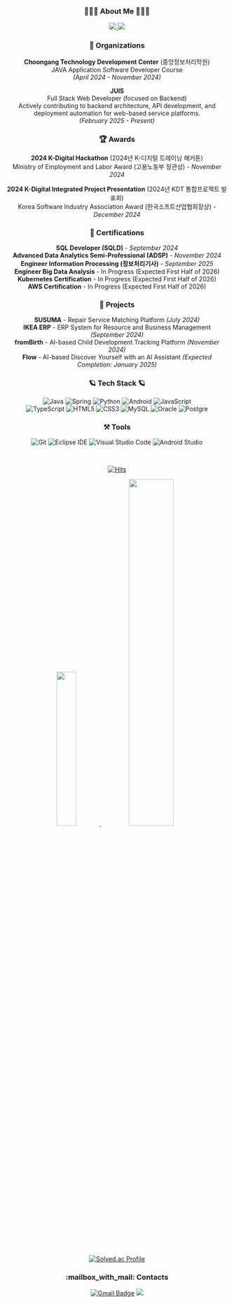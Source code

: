
<div align="center">

<h3 class="heading-element" dir="auto">👨🏻&zwj;💻 About Me 👨🏻&zwj;💻 </h2>

<a href="https://dev.hjwjo.com" rel="nofollow">
    <img src="https://camo.githubusercontent.com/b11ce70eb8c8b31ce3db54d0717248ba05c154f0a9d76e338c85a0f7fdff9937/68747470733a2f2f696d672e736869656c64732e696f2f62616467652f746973746f72792d3030303030303f7374796c653d666f722d7468652d6261646765266c6f676f3d76656c6f67266c6f676f436f6c6f723d7768697465" data-canonical-src="https://img.shields.io/badge/tistory-000000?style=for-the-badge&amp;logo=velog&amp;logoColor=white" style="max-width: 100%;"> </a>
    
<a href="https://hjwjo.notion.site/Jeongwoo-Han-Full-Stack-Developer-15e660107b8a805abf72e83082632278" rel="nofollow">
    <img src="https://img.shields.io/badge/Notion-%23000000.svg?style=for-the-badge&logo=notion&logoColor=white" data-canonical-src="https://img.shields.io/badge/Notion-000000?style=for-the-badge&amp;logo=notion&amp;logoColor=white" style="max-width: 100%;"></a>





<div align="center">

### 🏢 **Organizations**  
**Choongang Technology Development Center** (중앙정보처리학원)  
  JAVA Application Software Developer Course  
  *(April 2024 - November 2024)*

**JUIS**  
  Full Stack Web Developer (focused on Backend)  
  Actively contributing to backend architecture, API development, and deployment automation for web-based service platforms.  
  *(February 2025 - Present)*  


### 🏆 **Awards**  
**2024 K-Digital Hackathon** (2024년 K-디지털 트레이닝 해커톤)  
Ministry of Employment and Labor Award (고용노동부 장관상) - *November 2024*  

**2024 K-Digital Integrated Project Presentation** (2024년 KDT 통합프로젝트 발표회)  
Korea Software Industry Association Award (한국소프트산업협회장상) - *December 2024*

### 📜 **Certifications**  
**SQL Developer (SQLD)** - *September 2024*  
**Advanced Data Analytics Semi-Professional (ADSP)** - *November 2024*  
**Engineer Information Processing (정보처리기사)** -  *September 2025*  
**Engineer Big Data Analysis** - In Progress (Expected First Half of 2026)  
**Kubernetes Certification** - In Progress (Expected First Half of 2026)  
**AWS Certification** - In Progress (Expected First Half of 2026)

### 🚀 **Projects**  
**SUSUMA** - Repair Service Matching Platform *(July 2024)*  
**IKEA ERP** - ERP System for Resource and Business Management *(September 2024)*  
**fromBirth** - AI-based Child Development Tracking Platform *(November 2024)*  
**Flow** - AI-based Discover Yourself with an AI Assistant *(Expected Completion: January 2025)*
 

</div>





<div align="center">
    
<h3 class="heading-element" dir="auto">🪐 Tech Stack 🪐</h2>

![Java](https://img.shields.io/badge/Java-007396.svg?&style=for-the-badge&logo=OpenJDK&logoColor=white)
![Spring](https://img.shields.io/badge/Spring-6DB33F.svg?&style=for-the-badge&logo=Spring&logoColor=white)
![Python](https://img.shields.io/badge/Python-3776AB.svg?&style=for-the-badge&logo=Python&logoColor=white)
![Android](https://img.shields.io/badge/Android-3DDC84.svg?&style=for-the-badge&logo=Android&logoColor=white)
![JavaScript](https://img.shields.io/badge/JavaScript-F7DF1E.svg?&style=for-the-badge&logo=JavaScript&logoColor=white) </br>
![TypeScript](https://img.shields.io/badge/TypeScript-3178C6.svg?&style=for-the-badge&logo=TypeScript&logoColor=white)
![HTML5](https://img.shields.io/badge/HTML5-E34F26.svg?&style=for-the-badge&logo=HTML5&logoColor=white)
![CSS3](https://img.shields.io/badge/CSS3-1572B6.svg?&style=for-the-badge&logo=CSS3&logoColor=white)
![MySQL](https://img.shields.io/badge/MySQL-4479A1.svg?&style=for-the-badge&logo=MySQL&logoColor=white)
![Oracle](https://img.shields.io/badge/Oracle-F80000.svg?&style=for-the-badge&logo=Oracle&logoColor=white)
![Postgre](https://img.shields.io/badge/postgresql-4169e1?style=for-the-badge&logo=postgresql&logoColor=white)


<h3 class="heading-element" dir="auto">⚒️ Tools</h2>

![Git](https://img.shields.io/badge/Git-F05032.svg?&style=for-the-badge&logo=Git&logoColor=white)
![Eclipse IDE](https://img.shields.io/badge/Eclipse%20IDE-2C2255.svg?&style=for-the-badge&logo=Eclipse%20IDE&logoColor=white)
![Visual Studio Code](https://img.shields.io/badge/Visual%20Studio%20Code-007ACC.svg?&style=for-the-badge&logo=Visual%20Studio%20Code&logoColor=white)
![Android Studio](https://img.shields.io/badge/Android%20Studio-3DDC84.svg?&style=for-the-badge&logo=Android%20Studio&logoColor=white)

<div align="center"> 

<br/>

[![Hits](https://hits.seeyoufarm.com/api/count/incr/badge.svg?url=https%3A%2F%2Fgithub.com%2Fgroovyplanet%2Fhit-counter&count_bg=%233E73DF&title_bg=%23555555&icon=&icon_color=%23E7E7E7&title=hits&edge_flat=false)](https://hits.seeyoufarm.com)

<a href="https://github.com/anuraghazra/github-readme-stats">
    <img src="https://github-readme-stats.vercel.app/api/top-langs/?username=groovyplanet&layout=donut&show_icons=true&theme=material-palenight&hide_border=true&bg_color=20232a&icon_color=58A6FF&text_color=fff&title_color=58A6FF&count_private=true&exclude_repo=Face-Transfer-Application" width=30% />
</a>    
<a href="https://github.com/anuraghazra/github-readme-stats">
  <img src="https://github-readme-stats.vercel.app/api?username=groovyplanet&show_icons=true&theme=material-palenight&hide_border=true&bg_color=20232a&icon_color=58A6FF&text_color=fff&title_color=58A6FF&count_private=true" width=45% />
</a>

<p align="center">
    <a href="https://solved.ac/lol3569/">
        <img src="http://mazassumnida.wtf/api/v2/generate_badge?boj=lol3569" alt="Solved.ac Profile"/>
    </a>

    
</p>



</div>

 

<h3 class="heading-element" dir="auto">:mailbox_with_mail: Contacts</h2>

[![Gmail Badge](https://img.shields.io/badge/Gmail-d14836?style=flat-square&logo=Gmail&logoColor=white&link=mailto:sneakersgroovy@gmail.com)](mailto:sneakersgroovy@gmail.com)
<a href="https://instagram.com/hjwjo" target="_blank"><img src="https://img.shields.io/badge/Instagram-E4405F?style=flat-square&logo=Instagram&logoColor=white"/></a>

</div>


